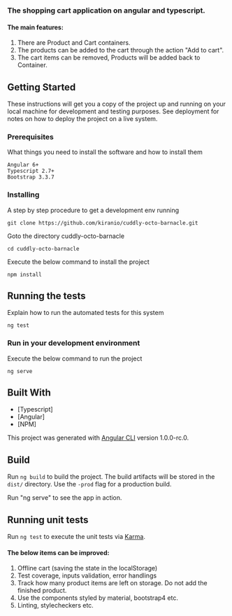### The shopping cart application on angular and typescript.

#### The main features: 
1. There are Product and Cart containers. 
2. The products can be added to the cart through the action "Add to cart". 
3. The cart items can be removed, Products will be added back to Container.


## Getting Started
These instructions will get you a copy of the project up and running on your local machine for development and testing purposes.
See deployment for notes on how to deploy the project on a live system.

### Prerequisites

What things you need to install the software and how to install them

```
Angular 6+
Typescript 2.7+
Bootstrap 3.3.7
```

### Installing

A step by step procedure to get a development env running


```
git clone https://github.com/kiranio/cuddly-octo-barnacle.git
```

Goto the directory cuddly-octo-barnacle

```
cd cuddly-octo-barnacle
```

Execute the below command to install the project

```
npm install
```

## Running the tests

Explain how to run the automated tests for this system

```
ng test
```

### Run in your development environment

Execute the below command to run the project

```
ng serve
```

## Built With

* [Typescript]
* [Angular]
* [NPM]

This project was generated with [Angular CLI](https://github.com/angular/angular-cli) version 1.0.0-rc.0.

## Build

Run `ng build` to build the project. The build artifacts will be stored in the `dist/` directory. Use the `-prod` flag for a production build.

Run "ng serve" to see the app in action.

## Running unit tests

Run `ng test` to execute the unit tests via [Karma](https://karma-runner.github.io).

#### The below items can be improved: 
1. Offline cart (saving the state in the localStorage)
2. Test coverage, inputs validation, error handlings 
3. Track how many product items are left on storage. Do not add the finished product. 
4. Use the components styled by material, bootstrap4 etc.
5. Linting, stylecheckers etc.

